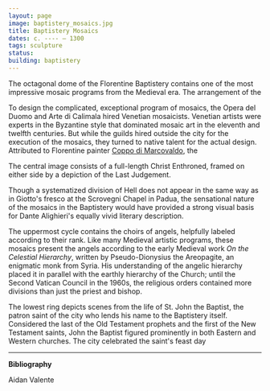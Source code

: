 ```yaml
---
layout: page
image: baptistery_mosaics.jpg
title: Baptistery Mosaics
dates: c. ---- – 1300
tags: sculpture
status:
building: baptistery
---
```


The octagonal dome of the Florentine Baptistery contains one of the most impressive mosaic programs from the Medieval era. The arrangement of the

To design the complicated, exceptional program of mosaics, the Opera del Duomo and Arte di Calimala hired Venetian mosaicists. Venetian artists were experts in the Byzantine style that dominated mosaic art in the eleventh and twelfth centuries. But while the guilds hired outside the city for the execution of the mosaics, they turned to native talent for the actual design. Attributed to Florentine painter [Coppo di Marcovaldo](link), the

The central image consists of a full-length Christ Enthroned, framed on either side by a depiction of the Last Judgement.

Though a systematized division of Hell does not appear in the same way as in Giotto's fresco at the Scrovegni Chapel in Padua, the sensational nature of the mosaics in the Baptistery would have provided a strong visual basis for Dante Alighieri's equally vivid literary description.

The uppermost cycle contains the choirs of angels, helpfully labeled according to their rank. Like many Medieval artistic programs, these mosaics present the angels according to the early Medieval work *On the Celestial Hierarchy*, written by Pseudo-Dionysius the Areopagite, an enigmatic monk from Syria. His understanding of the angelic hierarchy placed it in parallel with the earthly hierarchy of the Church; until the Second Vatican Council in the 1960s, the religious orders contained more divisions than just the priest and bishop.

The lowest ring depicts scenes from the life of St. John the Baptist, the patron saint of the city who lends his name to the Baptistery itself. Considered the last of the Old Testament prophets and the first of the New Testament saints, John the Baptist figured prominently in both Eastern and Western churches.
The city celebrated the saint's feast day

---
**Bibliography**


Aidan Valente
